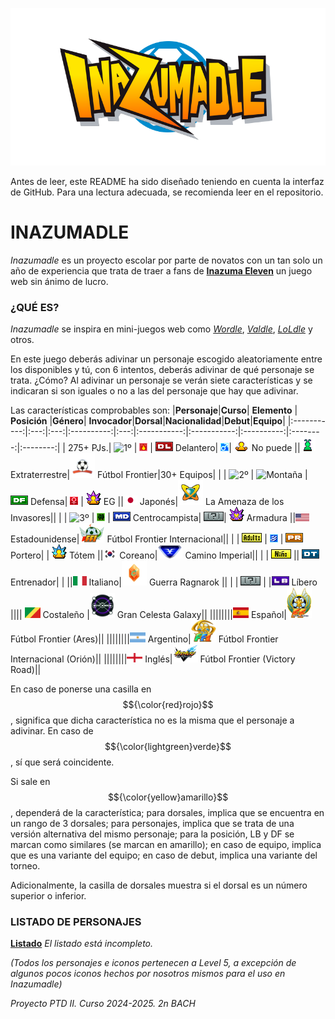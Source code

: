 <p align="center">
  <img src="/assets/images/WEB/Inazumadle.png">
</p>

Antes de leer, este README ha sido diseñado teniendo en cuenta la interfaz de GitHub. Para una lectura adecuada, se recomienda leer en el repositorio.

# INAZUMADLE
_Inazumadle_ es un proyecto escolar por parte de novatos con un tan solo un año de experiencia que trata de traer a fans de [**Inazuma Eleven**](https://www.inazuma.jp/victory-road/en/) un juego web sin ánimo de lucro.

### ¿QUÉ ES?
_Inazumadle_ se inspira en mini-juegos web como [_Wordle_](https://www.nytimes.com/games/wordle/index.html), [_Valdle_](https://valdle.gg), [_LoLdle_](https://loldle.net) y otros.

En este juego deberás adivinar un personaje escogido aleatoriamente entre los disponibles y tú, con 6 intentos, deberás adivinar de qué personaje se trata. ¿Cómo? Al adivinar un personaje se verán siete características y se indicaran si son iguales o no a las del personaje que hay que adivinar.

Las características comprobables son:
|**Personaje**|**Curso**|  **Elemento**  |   **Posición**   |**Género**| **Invocador**|**Dorsal**|**Nacionalidad**|**Debut**|**Equipo**| 
|:-----------:|:---:|:---:|:----------:|:---:|:-----------:|:-----------:|:----------:|:--------:|:--------:|
| 275+ PJs.| ![1º](/assets/images/MISCELANEO/1º.png) | ![Fuego](/assets/images/MISCELANEO/Fuego.png) | ![Delantero](/assets/images/MISCELANEO/DL.png) Delantero| ![M](/assets/images/MISCELANEO/M.png)| ![No Invocador](/assets/images/MISCELANEO/EG-N.png) No puede ||![ALIEN](/assets/images/MISCELANEO/ALIEN.png) Extraterrestre|<img src="/assets/images/MISCELANEO/FF.png" width="40"> Fútbol Frontier|30+ Equipos|
|  | ![2º](/assets/images/MISCELANEO/2º.png) | ![Montaña](/assets/images/MISCELANEO/Montaña.png) | ![Defensa](/assets/images/MISCELANEO/DF.png) Defensa| ![F](/assets/images/MISCELANEO/F.png) | ![EG](/assets/images/MISCELANEO/EG.png) EG ||![JAP](/assets/images/MISCELANEO/JAP.png) Japonés|<img src="/assets/images/MISCELANEO/ALIUS.png" width="40"> La Amenaza de los Invasores||
|  | ![3º](/assets/images/MISCELANEO/3º.png) | ![Bosque](/assets/images/MISCELANEO/Bosque.png) | ![Medio](/assets/images/MISCELANEO/MD.png) Centrocampista| ![???](/assets/images/MISCELANEO/Por_Definir.png)| ![Armadura](/assets/images/MISCELANEO/EG_ARM.png) Armadura ||![EEUU](/assets/images/MISCELANEO/EEUU.png) Estadounidense|<img src="/assets/images/MISCELANEO/FFI.png" width="40"> Fútbol Frontier Internacional||
|  | ![Adulto](/assets/images/MISCELANEO/ADULTO.png) | ![Aire](/assets/images/MISCELANEO/Aire.png) | ![Portero](/assets/images/MISCELANEO/PR.png) Portero|  | ![Tótem](/assets/images/MISCELANEO/Totem.png) Tótem ||![KOR](/assets/images/MISCELANEO/KOR.png) Coreano|<img src="/assets/images/MISCELANEO/CI.png" width="40"> Camino Imperial||
|  | ![Niño](/assets/images/MISCELANEO/NINO.png) || ![Entrenador](/assets/images/MISCELANEO/DT.png) Entrenador|  |  ||![ITA](/assets/images/MISCELANEO/ITA.png) Italiano|<img src="/assets/images/MISCELANEO/CS.png" width="40"> Guerra Ragnarok ||
|  | ![???](/assets/images/MISCELANEO/Por_Definir.png) | |<img src="/assets/images/MISCELANEO/DF_LB.png" width="28"> Líbero |||| <img src="/assets/images/MISCELANEO/COS.png" width="25"> Costaleño |<img src="/assets/images/MISCELANEO/GCG.png" width="40"> Gran Celesta Galaxy||
||||||||<img src="/assets/images/MISCELANEO/ES.png" width="25"> Español|<img src="/assets/images/MISCELANEO/FF_ARES.png" width="40"> Fútbol Frontier (Ares)||
||||||||<img src="/assets/images/MISCELANEO/ARG.png" width="25"> Argentino|<img src="/assets/images/MISCELANEO/FFI_ORION.png" width="40"> Fútbol Frontier Internacional (Orión)||
||||||||<img src="/assets/images/MISCELANEO/ENG.png" width="25"> Inglés|<img src="/assets/images/MISCELANEO/FF_VR.png" width="40"> Fútbol Frontier (Victory Road)||

En caso de ponerse una casilla en $${\color{red}rojo}$$, significa que dicha característica no es la misma que el personaje a adivinar. En caso de $${\color{lightgreen}verde}$$, sí que será coincidente. 

Si sale en $${\color{yellow}amarillo}$$, dependerá de la característica; para dorsales, implica que se encuentra en un rango de 3 dorsales; para personajes, implica que se trata de una versión alternativa del mismo personaje; para la posición, LB y DF se marcan como similares (se marcan en amarillo); en caso de equipo, implica que es una variante del equipo; en caso de debut, implica una variante del torneo.

Adicionalmente, la casilla de dorsales muestra si el dorsal es un número superior o inferior.

### LISTADO DE PERSONAJES
[**Listado**](https://docs.google.com/spreadsheets/d/1Jmw9_HEDXiTBQyGbmJTQZdj3Ica8gQEIcfYQo_dYhbM/edit?usp=sharing)
_El listado está incompleto._

_(Todos los personajes e iconos pertenecen a Level 5, a excepción de algunos pocos iconos hechos por nosotros mismos para el uso en Inazumadle)_

_Proyecto PTD II. Curso 2024-2025. 2n BACH_
